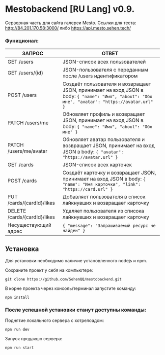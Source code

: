 

# Mestobackend [RU Lang] v0.9.
Серверная часть для сайта галереи Mesto.
Ссылки для теста: http://84.201.170.58:3000/ либо https://api.mesto.sehen.tech/

### Функционал:
| ЗАПРОС | ОТВЕТ |
|--|--|
| GET /users | JSON-список всех пользователей |
| GET /users/{id} | JSON-пользователя с переданным после /users идентификатором|
| POST /users | Создаёт пользователя и возвращает JSON, принимает на вход JSON в body: `{ "name": "Имя", "about": "Обо мне", "avatar": "https://avatar.url" }`  |
| PATCH /users/me | Обновляет профиль и возвращает JSON, принимает на вход JSON в body: `{ "name": "Имя", "about": "Обо мне" }` |
| PATCH /users/me/avatar | Обновляет аватар пользователя и возвращает JSON, принимает на вход JSON в body: `{ "avatar": "https://avatar.url" }` |
| GET /cards | JSON-список всех карточек |
| POST /cards | Создаёт карточку и возвращает JSON, принимает на вход JSON в body: `{ "name": "Имя карточки", "link": "https://card.url" }`|
| PUT /cards/{cardId}/likes | Добавляет пользователя в список лайкнувших и возвращает карточку |
| DELETE /cards/{cardId}/likes | Удаляет пользователя из списока лайкнувших и возвращает карточку |
| Несуществующий адрес | `{ "message": "Запрашиваемый ресурс не найден" }` |


## Установка
Для установки необходимо наличие установленного nodejs и npm.

Сохраните проект у себя на компьютере:

    git clone https://github.com/SehenQQ/mestobackend.git

В корне проекта через консоль/терминал запустите команду:

    npm install
### После успешной установки станут доступны команды: 
Поднятие локального сервера с хотрелоадом:

    npm run dev
Запуск продакшн сервера:

    npm run start
